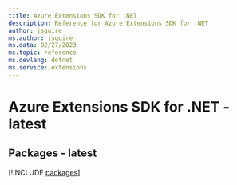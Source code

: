 ```yaml
---
title: Azure Extensions SDK for .NET
description: Reference for Azure Extensions SDK for .NET
author: jsquire
ms.author: jsquire
ms.data: 02/27/2023
ms.topic: reference
ms.devlang: dotnet
ms.service: extensions
---
```

# Azure Extensions SDK for .NET - latest
## Packages - latest
[!INCLUDE [packages](extensions-index.md)]